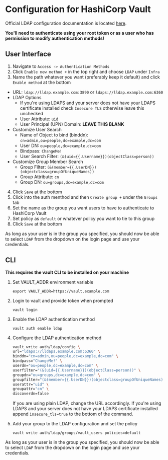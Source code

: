 # Configuration for HashiCorp Vault

Official LDAP configuration documentation is located [here](https://developer.hashicorp.com/vault/docs/auth/ldap).

**You'll need to authenticate using your root token or as a user who has permission to modify authentication methods!**

## User Interface

1. Navigate to `Access -> Authentication Methods`
2. Click `Enable new method +` in the top right and choose `LDAP` under `Infra`
3. Name the path whatever you want (preferably keep it default) and click `Enable method` at the bottom

* URL: `ldap://lldap.example.com:3890` or `ldaps://lldap.example.com:6360`
* LDAP Options
    * If you're using LDAPS and your server does not have your LDAPS certificate installed check `Insecure TLS` otherwise leave this unchecked
    * User Attribute: `uid`
    * User Principal (UPN) Domain: **LEAVE THIS BLANK**
* Customize User Search
    * Name of Object to bind (binddn): `cn=admin,ou=people,dc=example,dc=com`
    * User DN: `ou=people,dc=example,dc=com`
    * Bindpass: `ChangeMe!`
    * User Search Filter: `(&(uid={{.Username}})(objectClass=person))`
* Customize Group Member Search
    * Group Filter: `(&(member={{.UserDN}})(objectclass=groupOfUniqueNames))`
    * Group Attribute: `cn`
    * Group DN: `ou=groups,dc=example,dc=com`

4. Click `Save` at the bottom
5. Click into the auth menthod and then `Create group +` under the `Groups` tab
6. Set the name as the group you want users to have to authenticate to HashiCorp Vault
7. Set policy as `default` or whatever policy you want to tie to this group
8. Click `Save` at the bottom

As long as your user is in the group you specified, you should now be able to select `LDAP` from the dropdown on the login page and use your credentials.

## CLI

**This requires the vault CLI to be installed on your machine**

1. Set VAULT_ADDR environment variable 
    
    `export VAULT_ADDR=https://vault.example.com`
2. Login to vault and provide token when prompted

    `vault login`
3. Enable the LDAP authentication method

    `vault auth enable ldap`
4. Configure the LDAP authentication method

    ```bash
    vault write auth/ldap/config \
    url="ldaps://lldaps.example.com:6360" \
    binddn="cn=admin,ou=people,dc=example,dc=com" \
    bindpass="ChangeMe!" \
    userdn="ou=people,dc=example,dc=com" \
    userfilter="(&(uid={{.Username}})(objectClass=person))" \
    groupdn="ou=groups,dc=example,dc=com" \
    groupfilter="(&(member={{.UserDN}})(objectclass=groupOfUniqueNames))" \
    userattr="uid" \
    groupattr="cn" \
    discoverdn=false
    ```
    If you are using plain LDAP, change the URL accordingly. If you're using LDAPS and your server does not have your LDAPS certificate installed append `insecure_tls=true` to the bottom of the command.
5.  Add your group to the LDAP configuration and set the policy
    
    `vault write auth/ldap/groups/vault_users policies=default`

As long as your user is in the group you specified, you should now be able to select `LDAP` from the dropdown on the login page and use your credentials.
